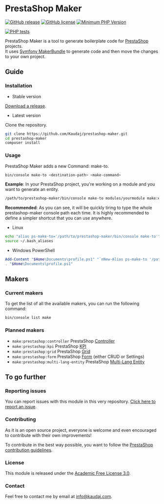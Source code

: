 # PrestaShop Maker

[![GitHub release](https://img.shields.io/github/release/Kaudaj/prestashop-maker.svg)](https://GitHub.com/Kaudaj/kjmodulebedrock/releases/)
[![GitHub license](https://img.shields.io/github/license/Kaudaj/prestashop-maker)](https://github.com/Kaudaj/kjmodulebedrock/LICENSE.md)
[![Minimum PHP Version](https://img.shields.io/badge/php-%3E%3D%207.4-8892BF.svg?style=flat-square)](https://php.net/)

[![PHP tests](https://github.com/Kaudaj/prestashop-maker/actions/workflows/php.yml/badge.svg)](https://github.com/Kaudaj/kjmodulebedrock/actions/workflows/php.yml)

PrestaShop Maker is a tool to generate boilerplate code for [PrestaShop][prestashop] projects.<br>
It uses [Symfony MakerBundle](https://symfony.com/bundles/SymfonyMakerBundle/current/index.html) to generate code and then move the changes to your own project.

## Guide

### Installation

- Stable version

[Download a release](https://github.com/Kaudaj/prestashop-maker/releases/).

- Latest version

Clone the repository.

```bash
git clone https://github.com/Kaudaj/prestashop-maker.git
cd prestashop-maker
composer install
```

### Usage

PrestaShop Maker adds a new Command: make-to.

```bash
bin/console make-to <destination-path> <make-command>
```

**Example**: In your PrestaShop project, you're working on a module and you want to generate an entity.

```bash
/path/to/prestashop-maker/bin/console make-to modules/yourmodule make:entity
```

**Recommended**: As you can see, it will be quickly tiring to type the whole prestashop-maker console path each time.
It is highly recommended to define a simpler shortcut that you can use anywhere.

- Linux

```bash
echo "alias ps-make-to='/path/to/prestashop-maker/bin/console make-to'" >> ~/.bash_aliases
source ~/.bash_aliases
```

- Windows PowerShell

```powershell
Add-Content "$Home\Documents\profile.ps1" "`nNew-Alias ps-make-to '/path/to/prestashop-maker/bin/console make-to'"
. "$Home\Documents\profile.ps1"
```

## Makers

### Current makers

To get the list of all the available makers, you can run the following command:

```bash
bin/console list make
```

### Planned makers

- `make:prestashop:controller` PrestaShop [Controller](https://devdocs.prestashop.com/1.7/modules/concepts/controllers/)
- `make:prestashop:kpi` PrestaShop [KPI](https://devdocs.prestashop.com/1.7/modules/concepts/controllers/kpi-blocks/)
- `make:prestashop:grid` PrestaShop [Grid](https://devdocs.prestashop.com/1.7/development/components/grid/)
- `make:prestashop:form` PrestaShop [Form](https://devdocs.prestashop.com/1.7/development/architecture/migration-guide/forms/crud-forms/) (either CRUD or Settings)
- `make:prestashop:multi-lang-entity` PrestaShop [Multi-Lang Entity](https://devdocs.prestashop.com/1.7/modules/concepts/doctrine/how-to-handle-multi-lang-doctrine-entity/)

## To go further

### Reporting issues

You can report issues with this module in this very repository. [Click here to report an issue](https://github.com/Kaudaj/kjmodulebedrock/issues/new/choose).

### Contributing

As it is an open source project, everyone is welcome and even encouraged to contribute with their own improvements!

To contribute in the best way possible, you want to follow the [PrestaShop contribution guidelines](https://devdocs.prestashop.com/1.7/contribute/contribution-guidelines/project-modules/).

### License

This module is released under the [Academic Free License 3.0](https://opensource.org/licenses/AFL-3.0).

### Contact

Feel free to contact me by email at [info@kaudaj.com](mailto:info@kaudaj.com).

[prestashop]: https://www.prestashop.com/
